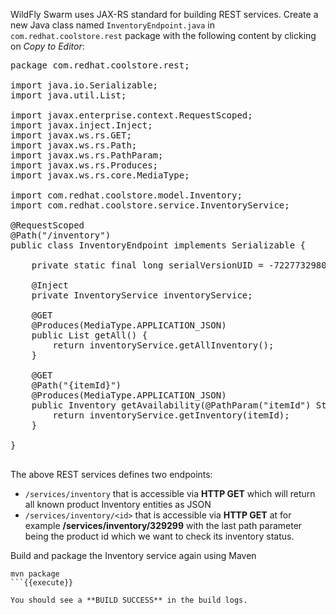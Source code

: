 WildFly Swarm uses JAX-RS standard for building REST services. Create a new Java class named
`InventoryEndpoint.java` in `com.redhat.coolstore.rest` package with the following
content by clicking on *Copy to Editor*:

<pre class="file" data-filename="./src/main/java/com/redhat/coolstore/rest/InventoryEndpoint.java" data-target="replace">
package com.redhat.coolstore.rest;

import java.io.Serializable;
import java.util.List;

import javax.enterprise.context.RequestScoped;
import javax.inject.Inject;
import javax.ws.rs.GET;
import javax.ws.rs.Path;
import javax.ws.rs.PathParam;
import javax.ws.rs.Produces;
import javax.ws.rs.core.MediaType;

import com.redhat.coolstore.model.Inventory;
import com.redhat.coolstore.service.InventoryService;

@RequestScoped
@Path("/inventory")
public class InventoryEndpoint implements Serializable {

    private static final long serialVersionUID = -7227732980791688773L;

    @Inject
    private InventoryService inventoryService;

    @GET
    @Produces(MediaType.APPLICATION_JSON)
    public List<Inventory> getAll() {
        return inventoryService.getAllInventory();
    }

    @GET
    @Path("{itemId}")
    @Produces(MediaType.APPLICATION_JSON)
    public Inventory getAvailability(@PathParam("itemId") String itemId) {
        return inventoryService.getInventory(itemId);
    }

}

</pre>

The above REST services defines two endpoints:

* `/services/inventory` that is accessible via **HTTP GET** which will return all known product Inventory entities as JSON
* `/services/inventory/<id>` that is accessible via **HTTP GET** at
for example **/services/inventory/329299** with
the last path parameter being the product id which we want to check its inventory status.

Build and package the Inventory service again using Maven

```
mvn package
```{{execute}}

You should see a **BUILD SUCCESS** in the build logs.
